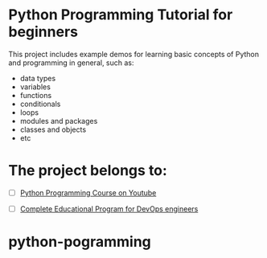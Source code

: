 # Python Programming Tutorial for beginners

This project includes example demos for learning basic concepts of Python and programming in general, such as:
- data types
- variables
- functions
- conditionals
- loops
- modules and packages
- classes and objects
- etc

# The project belongs to: 

- [ ] [Python Programming Course on Youtube](https://www.youtube.com/c/TechWorldwithNana)

- [ ] [Complete Educational Program for DevOps engineers](https://www.techworld-with-nana.com/devops-bootcamp)
# python-pogramming
